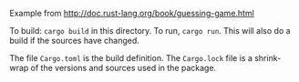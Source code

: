 Example from http://doc.rust-lang.org/book/guessing-game.html

To build: `cargo build` in this directory.
To run, `cargo run`. This will also do a build if the sources have changed.

The file `Cargo.toml` is the build definition.
The `Cargo.lock` file is a shrink-wrap of the versions and sources used in the package.

